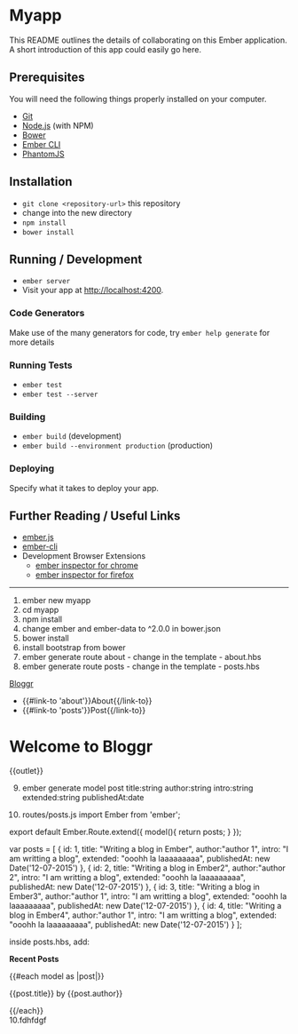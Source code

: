 # Myapp

This README outlines the details of collaborating on this Ember application.
A short introduction of this app could easily go here.

## Prerequisites

You will need the following things properly installed on your computer.

* [Git](http://git-scm.com/)
* [Node.js](http://nodejs.org/) (with NPM)
* [Bower](http://bower.io/)
* [Ember CLI](http://www.ember-cli.com/)
* [PhantomJS](http://phantomjs.org/)

## Installation

* `git clone <repository-url>` this repository
* change into the new directory
* `npm install`
* `bower install`

## Running / Development

* `ember server`
* Visit your app at [http://localhost:4200](http://localhost:4200).

### Code Generators

Make use of the many generators for code, try `ember help generate` for more details

### Running Tests

* `ember test`
* `ember test --server`

### Building

* `ember build` (development)
* `ember build --environment production` (production)

### Deploying

Specify what it takes to deploy your app.

## Further Reading / Useful Links

* [ember.js](http://emberjs.com/)
* [ember-cli](http://www.ember-cli.com/)
* Development Browser Extensions
  * [ember inspector for chrome](https://chrome.google.com/webstore/detail/ember-inspector/bmdblncegkenkacieihfhpjfppoconhi)
  * [ember inspector for firefox](https://addons.mozilla.org/en-US/firefox/addon/ember-inspector/)

----------------------------------------------


1. ember new myapp
2. cd myapp
3. npm install
4. change ember and ember-data to ^2.0.0 in bower.json
5. bower install
6. install bootstrap from bower
7. ember generate route about - change in the template - about.hbs
8. ember generate route posts - change in the template - posts.hbs
<nav class="navbar navbar-default navbar-fixed-top" role="navigation">
  <a class="navbar-brand" href="#">Bloggr</a>
  <ul class="nav navbar-nav">
    <li>
      {{#link-to 'about'}}About{{/link-to}}
    </li>
    <li>
      {{#link-to 'posts'}}Post{{/link-to}}
    </li>
  </ul>
</nav>

<h1 id="title">Welcome to Bloggr</h1>

<body>
  {{outlet}}
</body>

9. ember generate model post title:string author:string intro:string extended:string publishedAt:date

10. routes/posts.js
import Ember from 'ember';

export default Ember.Route.extend({
  model(){
    return posts;
  }
});

var posts = [
        {
            id: 1,
            title: "Writing a blog in Ember",
            author:"author 1",
            intro: "I am writting a blog",
            extended: "ooohh la laaaaaaaaa",
            publishedAt: new Date('12-07-2015')
        },
        {
            id: 2,
            title: "Writing a blog in Ember2",
            author:"author 2",
            intro: "I am writting a blog",
            extended: "ooohh la laaaaaaaaa",
            publishedAt: new Date('12-07-2015')
        },
        {
            id: 3,
            title: "Writing a blog in Ember3",
            author:"author 1",
            intro: "I am writting a blog",
            extended: "ooohh la laaaaaaaaa",
            publishedAt: new Date('12-07-2015')
        },
        {
            id: 4,
            title: "Writing a blog in Ember4",
            author:"author 1",
            intro: "I am writting a blog",
            extended: "ooohh la laaaaaaaaa",
            publishedAt: new Date('12-07-2015')
        }
    ];

inside posts.hbs, add:
<div class="col-xs-3 col-sm-3 col-md-3 col-lg-3" id="recent-post">
  <p><strong>Recent Posts</strong></p>
  {{#each model as |post|}}
    <p>{{post.title}} by {{post.author}}</p>
  {{/each}}
</div>
10.fdhfdgf